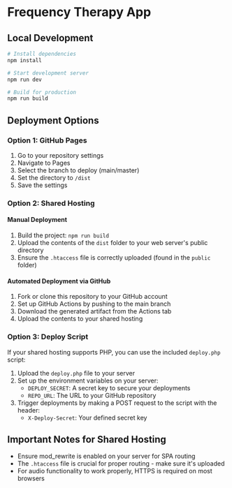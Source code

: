 
# Frequency Therapy App

## Local Development

```bash
# Install dependencies
npm install

# Start development server
npm run dev

# Build for production
npm run build
```

## Deployment Options

### Option 1: GitHub Pages

1. Go to your repository settings
2. Navigate to Pages
3. Select the branch to deploy (main/master)
4. Set the directory to `/dist`
5. Save the settings

### Option 2: Shared Hosting

#### Manual Deployment
1. Build the project: `npm run build`
2. Upload the contents of the `dist` folder to your web server's public directory
3. Ensure the `.htaccess` file is correctly uploaded (found in the `public` folder)

#### Automated Deployment via GitHub
1. Fork or clone this repository to your GitHub account
2. Set up GitHub Actions by pushing to the main branch
3. Download the generated artifact from the Actions tab
4. Upload the contents to your shared hosting

### Option 3: Deploy Script
If your shared hosting supports PHP, you can use the included `deploy.php` script:

1. Upload the `deploy.php` file to your server
2. Set up the environment variables on your server:
   - `DEPLOY_SECRET`: A secret key to secure your deployments
   - `REPO_URL`: The URL to your GitHub repository
3. Trigger deployments by making a POST request to the script with the header:
   - `X-Deploy-Secret`: Your defined secret key

## Important Notes for Shared Hosting

- Ensure mod_rewrite is enabled on your server for SPA routing
- The `.htaccess` file is crucial for proper routing - make sure it's uploaded
- For audio functionality to work properly, HTTPS is required on most browsers
